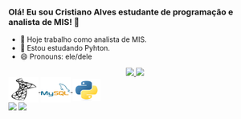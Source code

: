 ### Olá! Eu sou Cristiano Alves estudante de programação e analista de MIS!  👋

- 🔭 Hoje trabalho como analista de MIS.
- 🌱 Estou estudando Pyhton.
- 😄 Pronouns: ele/dele

<div align="center">
  <a href="https://github.com/cristianoajr">
  <img height="180em" src="https://github-readme-stats.vercel.app/api?username=cristianoajr&show_icons=true&theme=tokyonight&include_all_commits=true&count_private=true"/>
  <img height="180em" src="https://github-readme-stats.vercel.app/api/top-langs/?username=cristianoajr&layout=compact&langs_count=7&theme=tokyonight"/>
</div>
  
  <img align="center" alt="Cris-SQLServer" height="50" width="60" src="https://raw.githubusercontent.com/devicons/devicon/master/icons/microsoftsqlserver/microsoftsqlserver-plain.svg">
  <img align="center" alt="Cris-MYSQL" height="50" width="60" src="https://raw.githubusercontent.com/devicons/devicon/master/icons/mysql/mysql-original-wordmark.svg">
  <img align="center" alt="Cris-Python" height="45" width="55" src="https://raw.githubusercontent.com/devicons/devicon/master/icons/python/python-original.svg">
  
  <div> 
  <a href="https://instagram.com/cristianoajr" target="_blank"><img src="https://img.shields.io/badge/-Instagram-%23E4405F?style=for-the-badge&logo=instagram&logoColor=white" target="_blank"></a>
  <a href="https://www.linkedin.com/in/cristiano-alves-438534158/" target="_blank"><img src="https://img.shields.io/badge/-LinkedIn-%230077B5?style=for-the-badge&logo=linkedin&logoColor=white" target="_blank"></a> 

 
</div>
  
